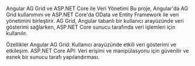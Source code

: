 Angular AG Grid ve ASP.NET Core ile Veri Yönetimi
Bu proje, Angular'da AG Grid kullanımını ve ASP.NET Core'da OData ve Entity Framework ile veri yönetimini birleştirir. AG Grid, Angular tabanlı bir kullanıcı arayüzünde veri gösterimi sağlarken, ASP.NET Core sunucu tarafında veri işlemleri için kullanılır.

Özellikler
Angular AG Grid: Kullanıcı arayüzünde etkili veri gösterimi ve etkileşim.
ASP.NET Core API: Veri erişimi ve manipülasyonu için güvenilir ve esnek bir sunucu tarafı yapılandırması.
